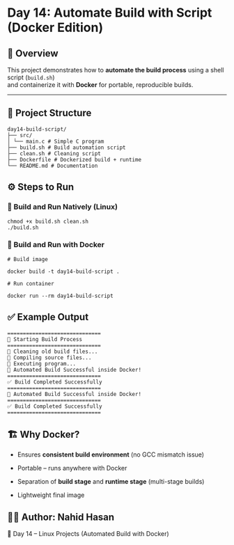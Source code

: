 # Day 14: Automate Build with Script (Docker Edition)

## 📌 Overview
This project demonstrates how to **automate the build process** using a shell script (`build.sh`)  
and containerize it with **Docker** for portable, reproducible builds.

---

## 📂 Project Structure
```
day14-build-script/
├── src/
│ └── main.c # Simple C program
├── build.sh # Build automation script
├── clean.sh # Cleaning script
├── Dockerfile # Dockerized build + runtime
└── README.md # Documentation
```
## ⚙️ Steps to Run

### 🔹 Build and Run Natively (Linux)
```
chmod +x build.sh clean.sh
./build.sh
```
### 🔹 Build and Run with Docker
```
# Build image

docker build -t day14-build-script .

# Run container

docker run --rm day14-build-script
```
## ✅ Example Output
```
==============================
🔹 Starting Build Process
==============================
🔹 Cleaning old build files...
🔹 Compiling source files...
🔹 Executing program...
🚀 Automated Build Successful inside Docker!
==============================
✅ Build Completed Successfully
==============================
🚀 Automated Build Successful inside Docker!
==============================
✅ Build Completed Successfully
==============================
```
## 🏗️ Why Docker?

- Ensures **consistent build environment** (no GCC mismatch issue)

- Portable – runs anywhere with Docker

- Separation of **build stage** and **runtime stage** (multi-stage builds)

- Lightweight final image


## 👨‍💻 Author: Nahid Hasan

📅 Day 14 – Linux Projects (Automated Build with Docker)